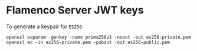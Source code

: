 # Flamenco Server JWT keys

To generate a keypair for `ES256`:

    openssl ecparam -genkey -name prime256v1 -noout -out es256-private.pem
    openssl ec -in es256-private.pem -pubout -out es256-public.pem
